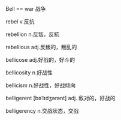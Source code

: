 Bell == war 战争

rebel v.反抗

rebellion n.反叛，反抗

rebellious adj.反叛的，叛乱的

bellicose adj.好战的，好斗的

bellicosity n.好战性

bellicism n.好战性，好战倾向

belligerent  [bəˈlɪdʒərənt] adj. 敌对的，好战的

belligerency n.交战状态，交战